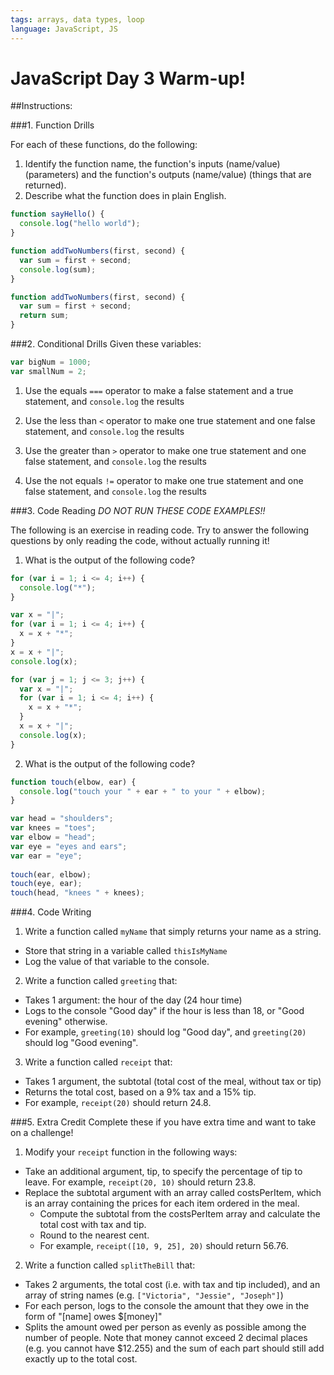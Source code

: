 ```yaml
---
tags: arrays, data types, loop
language: JavaScript, JS
---
```


# JavaScript Day 3 Warm-up!


##Instructions:

###1. Function Drills

For each of these functions, do the following:

1. Identify the function name, the function's inputs (name/value) (parameters) and the function's outputs (name/value) (things that are returned). 
2. Describe what the function does in plain English.

```javascript
function sayHello() {
  console.log("hello world");
}
```

```javascript
function addTwoNumbers(first, second) {
  var sum = first + second;
  console.log(sum);
}
```

```javascript
function addTwoNumbers(first, second) {
  var sum = first + second;
  return sum;
}
```

###2. Conditional Drills
Given these variables:
```javascript
var bigNum = 1000;
var smallNum = 2;
```

1. Use the equals `===` operator to make a false statement and a true statement, and `console.log` the results

2. Use the less than `<` operator to make one true statement and one false statement, and `console.log` the results

3. Use the greater than `>` operator to make one true statement and one false statement, and `console.log` the results

4. Use the not equals `!=` operator to make one true statement and one false statement, and `console.log` the results

###3. Code Reading
*DO NOT RUN THESE CODE EXAMPLES!!*

The following is an exercise in reading code. Try to answer the following questions by only reading the code, without actually running it!

1. What is the output of the following code?

```javascript
for (var i = 1; i <= 4; i++) {
  console.log("*");
}
```

```javascript
var x = "|";
for (var i = 1; i <= 4; i++) {
  x = x + "*";
}
x = x + "|";
console.log(x);
```

```javascript
for (var j = 1; j <= 3; j++) {
  var x = "|";
  for (var i = 1; i <= 4; i++) {
    x = x + "*";
  }
  x = x + "|";
  console.log(x);
}
```

2. What is the output of the following code?

```javascript
function touch(elbow, ear) {
  console.log("touch your " + ear + " to your " + elbow);
}

var head = "shoulders";
var knees = "toes";
var elbow = "head";
var eye = "eyes and ears";
var ear = "eye";
      
touch(ear, elbow);
touch(eye, ear);
touch(head, "knees " + knees);

```

###4. Code Writing

1.  Write a function called `myName` that simply returns your name as a string. 
  * Store that string in a variable called `thisIsMyName`
  * Log the value of that variable to the console.
2.  Write a function called `greeting` that:
  * Takes 1 argument: the hour of the day (24 hour time)
  * Logs to the console "Good day" if the hour is less than 18, or "Good evening" otherwise.
  * For example, `greeting(10)` should log "Good day", and `greeting(20)` should log "Good evening".
3. Write a function called `receipt` that:
  * Takes 1 argument, the subtotal (total cost of the meal, without tax or tip)
  * Returns the total cost, based on a 9% tax and a 15% tip.
  * For example, `receipt(20)` should return 24.8.

###5. Extra Credit
Complete these if you have extra time and want to take on a challenge!

1. Modify your `receipt` function in the following ways:
  * Take an additional argument, tip, to specify the percentage of tip to leave. For example, `receipt(20, 10)` should return 23.8.
  * Replace the subtotal argument with an array called costsPerItem, which is an array containing the prices for each item ordered in the meal. 
    * Compute the subtotal from the costsPerItem array and calculate the total cost with tax and tip.
    * Round to the nearest cent.
    * For example, `receipt([10, 9, 25], 20)` should return 56.76.
2. Write a function called `splitTheBill` that:
  * Takes 2 arguments, the total cost (i.e. with tax and tip included), and an array of string names (e.g. `["Victoria", "Jessie", "Joseph"]`)
  * For each person, logs to the console the amount that they owe in the form of "[name] owes $[money]"
  * Splits the amount owed per person as evenly as possible among the number of people. Note that money cannot exceed 2 decimal places (e.g. you cannot have $12.255) and the sum of each part should still add exactly up to the total cost.
